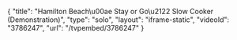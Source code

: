 {
    "title": "Hamilton Beach\u00ae Stay or Go\u2122 Slow Cooker (Demonstration)",
    "type": "solo",
    "layout": "iframe-static",
    "videoId": "3786247",
    "url": "\/tvpembed\/3786247"
}